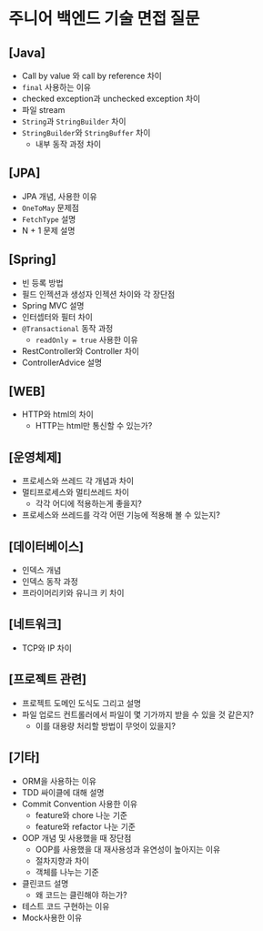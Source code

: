 # 주니어 백엔드 기술 면접 질문
## [Java]
- Call by value 와 call by reference 차이
- `final` 사용하는 이유
- checked exception과 unchecked exception 차이
- 파일 stream
- `String`과 `StringBuilder` 차이
- `StringBuilder`와 `StringBuffer` 차이
  - 내부 동작 과정 차이


## [JPA]
- JPA 개념, 사용한 이유
- `OneToMay` 문제점
- `FetchType` 설명
- N + 1 문제 설명


## [Spring]
- 빈 등록 방법
- 필드 인젝션과 생성자 인젝션 차이와 각 장단점
- Spring MVC 설명
- 인터셉터와 필터 차이
- `@Transactional` 동작 과정
  - `readOnly = true` 사용한 이유
- RestController와 Controller 차이
- ControllerAdvice 설명


## [WEB]
- HTTP와 html의 차이
  - HTTP는 html만 통신할 수 있는가?


## [운영체제]
- 프로세스와 쓰레드 각 개념과 차이
- 멀티프로세스와 멀티쓰레드 차이
  - 각각 어디에 적용하는게 좋을지?
- 프로세스와 쓰레드를 각각 어떤 기능에 적용해 볼 수 있는지?


## [데이터베이스]
- 인덱스 개념
- 인덱스 동작 과정
- 프라이머리키와 유니크 키 차이


## [네트워크]
- TCP와 IP 차이


## [프로젝트 관련]
- 프로젝트 도메인 도식도 그리고 설명
- 파일 업로드 컨트롤러에서 파일이 몇 기가까지 받을 수 있을 것 같은지?
  - 이를 대용량 처리할 방법이 무엇이 있을지?


## [기타]
- ORM을 사용하는 이유
- TDD 싸이클에 대해 설명
- Commit Convention 사용한 이유
  - feature와 chore 나눈 기준
  - feature와 refactor 나눈 기준
- OOP 개념 및 사용했을 때 장단점
  - OOP를 사용했을 대 재사용성과 유연성이 높아지는 이유
  - 절차지향과 차이
  - 객체를 나누는 기준
- 클린코드 설명
  - 왜 코드는 클린해야 하는가?
- 테스트 코드 구현하는 이유
- Mock사용한 이유
